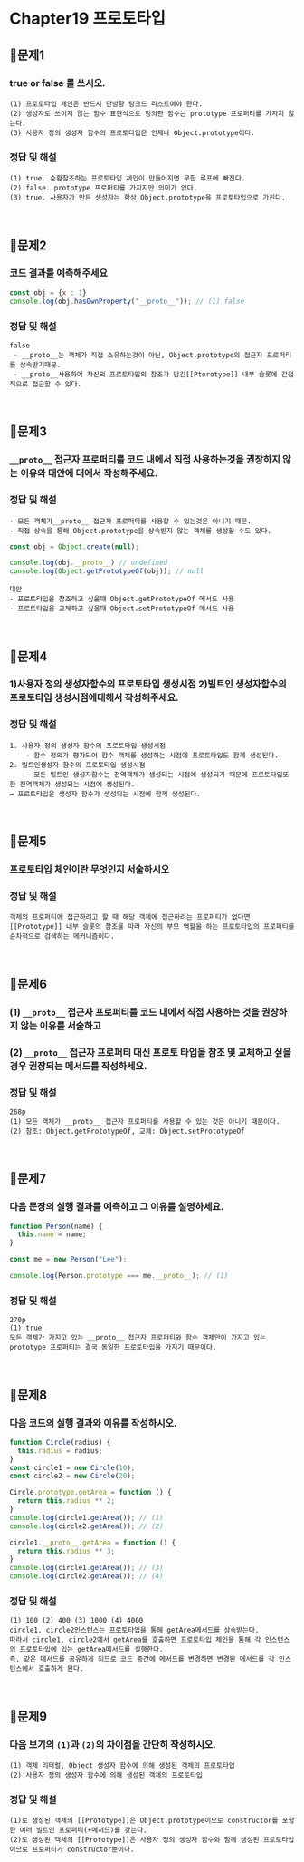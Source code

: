 # Chapter19 프로토타입
## 📌문제1
### true or false 를 쓰시오. 
```
(1) 프로토타입 체인은 반드시 단방향 링크드 리스트여야 한다. 
(2) 생성자로 쓰이지 않는 함수 표현식으로 정의한 함수는 prototype 프로퍼티를 가지지 않는다.
(3) 사용자 정의 생성자 함수의 프로토타입은 언제나 Object.prototype이다.
```
### 정답 및 해설
```
(1) true. 순환참조하는 프로토타입 체인이 만들어지면 무한 루프에 빠진다. 
(2) false. prototype 프로퍼티를 가지지만 의미가 없다. 
(3) true. 사용자가 만든 생성자는 항상 Object.prototype을 프로토타입으로 가진다. 
```

<br>

## 📌문제2
### 코드 결과를 예측해주세요 
```js
const obj = {x : 1}
console.log(obj.hasOwnProperty("__proto__")); // (1) false
```
### 정답 및 해설
```
false
 - __proto__는 객체가 직접 소유하는것이 아닌, Object.prototype의 접근자 프로퍼티를 상속받기때문.
 - __proto__사용하여 자신의 프로토타입의 참조가 담긴[[Ptorotype]] 내부 슬롯에 간접적으로 접근할 수 있다.
```

<br>

## 📌문제3
### `__proto__` 접근자 프로퍼티를 코드 내에서 직접 사용하는것을 권장하지 않는 이유와 대안에 대에서 작성해주세요. 
### 정답 및 해설
```
- 모든 객체가__proto__ 접근자 프로퍼티를 사용할 수 있는것은 아니기 때문.
- 직접 상속을 통해 Object.prototype을 상속받지 않는 객체를 생성할 수도 있다.
```
```js
const obj = Object.create(null);

console.log(obj.__proto__) // undefined
console.log(Object.getPrototypeOf(obj)); // null
```
```
대안
- 프로토타입을 참조하고 싶을떄 Object.getPrototypeOf 메서드 사용
- 프로토타입을 교체하고 싶을때 Object.setPrototypeOf 메서드 사용
```

<br>

## 📌문제4
### 1)사용자 정의 생성자함수의 프로토타입 생성시점 2)빌트인 생성자함수의 프로토타입 생성시점에대해서 작성해주세요.
### 정답 및 해설
```
1. 사용자 정의 생성자 함수의 프로토타입 생성시점
    - 함수 정의가 평가되어 함수 객체를 생성하는 시점에 프로토타입도 함께 생성된다.
2. 빌트인생성자 함수의 프로토타입 생성시점
    - 모든 빌트인 생성자함수는 전역객체가 생성되는 시점에 생성되기 때문에 프로토타입또한 전역객체가 생성되는 시점에 생성된다.
→ 프로토타입은 생성자 함수가 생성되는 시점에 함께 생성된다.
```

<br>

## 📌문제5
### 프로토타입 체인이란 무엇인지 서술하시오
### 정답 및 해설
```
객체의 프로퍼티에 접근하려고 할 때 해당 객체에 접근하려는 프로퍼티가 없다면 
[[Prototype]] 내부 슬롯의 참조를 따라 자신의 부모 역할을 하는 프로토타입의 프로퍼티를 
순차적으로 검색하는 메커니즘이다. 
```

<br>

## 📌문제6
### (1) `__proto__` 접근자 프로퍼티를 코드 내에서 직접 사용하는 것을 권장하지 않는 이유를 서술하고
### (2) `__proto__` 접근자 프로퍼티 대신 프로토 타입을 참조 및 교체하고 싶을 경우 권장되는 메서드를 작성하세요.
### 정답 및 해설
```
268p
(1) 모든 객체가 __proto__ 접근자 프로퍼티를 사용할 수 있는 것은 아니기 때문이다.
(2) 참조: Object.getPrototypeOf, 교체: Object.setPrototypeOf
```

<br>

## 📌문제7
### 다음 문장의 실행 결과를 예측하고 그 이유를 설명하세요.
```js
function Person(name) {
  this.name = name;
}

const me = new Person("Lee");

console.log(Person.prototype === me.__proto__); // (1)
```
### 정답 및 해설
```
270p
(1) true
모든 객체가 가지고 있는 __proto__ 접근자 프로퍼티와 함수 객체만이 가지고 있는 prototype 프로퍼티는 결국 동일한 프로토타입을 가지기 때문이다.
```

<br>

## 📌문제8
### 다음 코드의 실행 결과와 이유를 작성하시오.
```js
function Circle(radius) {
  this.radius = radius;
}
const circle1 = new Circle(10);
const circle2 = new Circle(20);

Circle.prototype.getArea = function () {
  return this.radius ** 2;
}
console.log(circle1.getArea()); // (1)
console.log(circle2.getArea()); // (2)

circle1.__proto__.getArea = function () {
  return this.radius ** 3;
}
console.log(circle1.getArea()); // (3)
console.log(circle2.getArea()); // (4)
```
### 정답 및 해설
```
(1) 100 (2) 400 (3) 1000 (4) 4000
circle1, circle2인스턴스는 프로토타입을 통해 getArea메서드를 상속받는다.
따라서 circle1, circle2에서 getArea를 호출하면 프로토타입 체인을 통해 각 인스턴스의 프로토타입에 있는 getArea메서드를 실행한다.
즉, 같은 메서드를 공유하게 되므로 코드 중간에 메서드를 변경하면 변경된 메서드를 각 인스턴스에서 호출하게 된다.
```

<br>

## 📌문제9
### 다음 보기의 `(1)`과 `(2)`의 차이점을 간단히 작성하시오.
```
(1) 객체 리터럴, Object 생성자 함수에 의해 생성된 객체의 프로토타입
(2) 사용자 정의 생성자 함수에 의해 생성된 객체의 프로토타입
```
### 정답 및 해설
```
(1)로 생성된 객체의 [[Prototype]]은 Object.prototype이므로 constructor를 포함한 여러 빌트인 프로퍼티(+메서드)를 갖는다.
(2)로 생성된 객체의 [[Prototype]]은 사용자 정의 생성자 함수와 함께 생성된 프로토타입이므로 프로퍼티가 constructor뿐이다.
```

<br>
